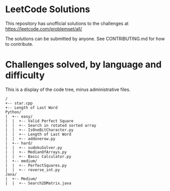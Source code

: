 # LeetCode Solutions  
This repository has unofficial solutions to the challenges at https://leetcode.com/problemset/all/  
  
The solutions can be submitted by anyone. See CONTRIBUTING.md for how to contribute.  
  
# Challenges solved, by language and difficulty  
This is a display of the code tree, minus administrative files.  
  
```  
/  
+-- star.cpp  
+-- Length of Last Word  
Python/  
|  +-- easy/  
|  |  +-- Valid Perfect Square  
|  |  +-- Search in rotated sorted array  
|  |  +-- IsOneBitCharacter.py  
|  |  +-- Length of Last Word  
|  |  +-- addonerow.py  
|  +-- hard/  
|  |  +-- sudokuSolver.py  
|  |  +-- MedianOfArrays.py  
|  |  +-- Basic Calculator.py
|  +-- medium/  
|  |  +-- PerfectSquares.py  
|  |  +-- reverse_int.py  
Java/  
|  +-- Medium/  
|  |  +-- Search2DMatrix.java  
```  
